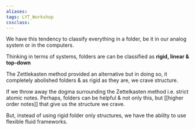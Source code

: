 ```yaml
---
aliases:
tags: LYT_Workshop 
cssclass: 
---
```


We have this tendency to classify everything in a folder, be it in our analog system or in the computers.

Thinking in terms of systems, folders are can be classified as **rigid, linear & top-down**

The Zettlekasten method provided an alternative but in doing so, it completely abolished folders & as rigid as they are, we crave structure.

If we throw away the dogma surrounding the Zettelkasten method i.e. strict atomic notes. Perhaps, folders can be helpful & not only this, but [[higher order notes]] that give us the structure we crave.

But, instead of using rigid folder only structures, we have the ability to use flexible fluid frameworks.


